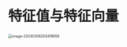 # 特征值与特征向量

<img src="https://cvp.oss-cn-shanghai.aliyuncs.com/picgo/202403062044299.png" alt="image-20240306204418656" style="zoom:50%;" />